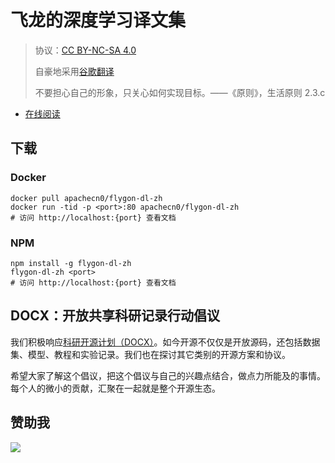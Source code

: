 # 飞龙的深度学习译文集

> 协议：[CC BY-NC-SA 4.0](http://creativecommons.org/licenses/by-nc-sa/4.0/)
> 
> 自豪地采用[谷歌翻译](https://translate.google.cn/)
> 
> 不要担心自己的形象，只关心如何实现目标。——《原则》，生活原则 2.3.c

* [在线阅读](https://dl.flygon.net)
## 下载

### Docker

```
docker pull apachecn0/flygon-dl-zh
docker run -tid -p <port>:80 apachecn0/flygon-dl-zh
# 访问 http://localhost:{port} 查看文档
```

### NPM

```
npm install -g flygon-dl-zh
flygon-dl-zh <port>
# 访问 http://localhost:{port} 查看文档
```

## DOCX：开放共享科研记录行动倡议

我们积极响应[科研开源计划（DOCX）](https://mmcheng.net/docx/)。如今开源不仅仅是开放源码，还包括数据集、模型、教程和实验记录。我们也在探讨其它类别的开源方案和协议。

希望大家了解这个倡议，把这个倡议与自己的兴趣点结合，做点力所能及的事情。每个人的微小的贡献，汇聚在一起就是整个开源生态。

## 赞助我

![](https://img-blog.csdnimg.cn/20200112005920729.png)
